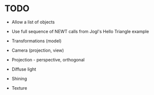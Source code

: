 TODO
====

* Allow a list of objects

* Use full sequence of NEWT calls from Jogl's Hello Triangle example

* Transformations (model)
* Camera (projection, view)
* Projection - perspective, orthogonal

* Diffuse light
* Shining

* Texture
